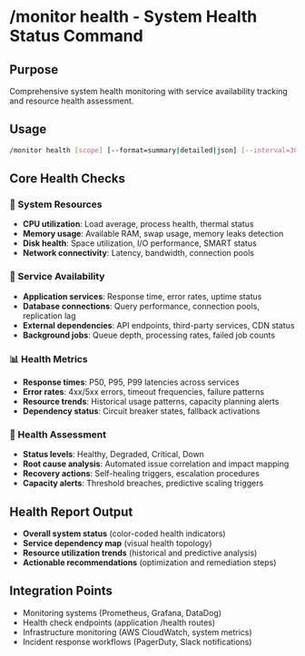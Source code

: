 # /monitor health - System Health Status Command

## Purpose
Comprehensive system health monitoring with service availability tracking and resource health assessment.

## Usage
```bash
/monitor health [scope] [--format=summary|detailed|json] [--interval=30s]
```

## Core Health Checks

### 🔋 System Resources
- **CPU utilization**: Load average, process health, thermal status
- **Memory usage**: Available RAM, swap usage, memory leaks detection
- **Disk health**: Space utilization, I/O performance, SMART status
- **Network connectivity**: Latency, bandwidth, connection pools

### 🚀 Service Availability
- **Application services**: Response time, error rates, uptime status
- **Database connections**: Query performance, connection pools, replication lag
- **External dependencies**: API endpoints, third-party services, CDN status
- **Background jobs**: Queue depth, processing rates, failed job counts

### 📊 Health Metrics
- **Response times**: P50, P95, P99 latencies across services
- **Error rates**: 4xx/5xx errors, timeout frequencies, failure patterns
- **Resource trends**: Historical usage patterns, capacity planning alerts
- **Dependency status**: Circuit breaker states, fallback activations

### 🚨 Health Assessment
- **Status levels**: Healthy, Degraded, Critical, Down
- **Root cause analysis**: Automated issue correlation and impact mapping
- **Recovery actions**: Self-healing triggers, escalation procedures
- **Capacity alerts**: Threshold breaches, predictive scaling triggers

## Health Report Output
- **Overall system status** (color-coded health indicators)
- **Service dependency map** (visual health topology)
- **Resource utilization trends** (historical and predictive analysis)
- **Actionable recommendations** (optimization and remediation steps)

## Integration Points
- Monitoring systems (Prometheus, Grafana, DataDog)
- Health check endpoints (application /health routes)
- Infrastructure monitoring (AWS CloudWatch, system metrics)
- Incident response workflows (PagerDuty, Slack notifications)